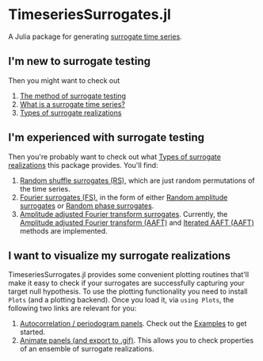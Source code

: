 # TimeseriesSurrogates.jl

A Julia package for generating [surrogate time series](https://en.wikipedia.org/wiki/Surrogate_data_testing).

[](examples/iaaft_ex.png)

## I'm new to surrogate testing

Then you might want to check out
1. [The method of surrogate testing](@ref)
2. [What is a surrogate time series?](@ref)
3. [Types of surrogate realizations](@ref)

## I'm experienced with surrogate testing

Then you're probably want to check out what [Types of surrogate realizations](@ref) this package provides. You'll find:

1. [Random shuffle surrogates (RS)](@ref), which are just random permutations of the time series.
2. [Fourier surrogates (FS)](@ref), in the form of either [Random amplitude surrogates](@ref) or [Random phase surrogates](@ref).
3. [Amplitude adjusted Fourier transform surrogates](@ref). Currently, the [Amplitude adjusted Fourier transform (AAFT)](@ref) and [Iterated AAFT (AAFT)](@ref) methods are implemented.


## I want to visualize my surrogate realizations

TimeseriesSurrogates.jl provides some convenient plotting routines that'll make it easy to
check if your surrogates are successfully capturing your target null hypothesis.
To use the plotting functionality you need to install `Plots` (and a plotting backend).
Once you load it, via `using Plots`, the following two links are relevant for you:

1. [Autocorrelation / periodogram panels](@ref). Check out the [Examples](@ref) to get started.
2. [Animate panels (and export to .gif)](@ref). This allows you to check properties of an ensemble of surrogate realizations.
